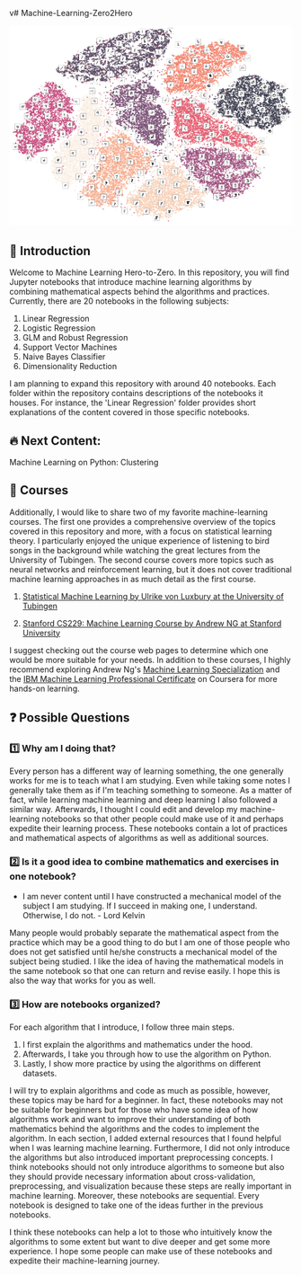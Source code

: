 v# Machine-Learning-Zero2Hero

<p align="center"><img src="tsne_mnist.png"></img><p>

## 👋 Introduction 

Welcome to Machine Learning Hero-to-Zero. In this repository, you will find Jupyter notebooks that introduce machine learning algorithms by combining mathematical aspects behind the algorithms and practices. Currently, there are 20 notebooks in the following subjects:

1. Linear Regression
2. Logistic Regression
3. GLM and Robust Regression
4. Support Vector Machines
5. Naive Bayes Classifier
6. Dimensionality Reduction

I am planning to expand this repository with around 40 notebooks. Each folder within the repository contains descriptions of the notebooks it houses. For instance, the 'Linear Regression' folder provides short explanations of the content covered in those specific notebooks.

 ## 🔥 Next Content:
 
Machine Learning on Python: Clustering 

## 📼 Courses

Additionally, I would like to share two of my favorite machine-learning courses. The first one provides a comprehensive overview of the topics covered in this repository and more, with a focus on statistical learning theory. I particularly enjoyed the unique experience of listening to bird songs in the background while watching the great lectures from the University of Tubingen. The second course covers more topics such as neural networks and reinforcement learning, but it does not cover traditional machine learning approaches in as much detail as the first course.

1. [Statistical Machine Learning by Ulrike von Luxbury at the University of Tubingen](https://www.youtube.com/watch?v=jFcYpBOeCOQ&list=PL05umP7R6ij2XCvrRzLokX6EoHWaGA2cC)

2. [Stanford CS229: Machine Learning Course by Andrew NG at Stanford University](https://www.youtube.com/watch?v=jGwO_UgTS7I&list=PLoROMvodv4rMiGQp3WXShtMGgzqpfVfbU)

I suggest checking out the course web pages to determine which one would be more suitable for your needs. In addition to these courses, I highly recommend exploring Andrew Ng's [Machine Learning Specialization](https://www.coursera.org/specializations/machine-learning-introduction) and the [IBM Machine Learning Professional Certificate](https://www.coursera.org/professional-certificates/ibm-machine-learning) on Coursera for more hands-on learning.

## ❓ Possible Questions

### 1️⃣ Why am I doing that? 

Every person has a different way of learning something, the one generally works for me is to teach what I am studying. Even while taking some notes I generally take them as if I'm teaching something to someone. As a matter of fact, while learning machine learning and deep learning I also followed a similar way. Afterwards, I thought I could edit and develop my machine-learning notebooks so that other people could make use of it and perhaps expedite their learning process. These notebooks contain a lot of practices and mathematical aspects of algorithms as well as additional sources. 

### 2️⃣ Is it a good idea to combine mathematics and exercises in one notebook?

* I am never content until I have constructed a mechanical model of the subject I am studying. If I succeed in making one, I understand. Otherwise, I do not. - Lord Kelvin

Many people would probably separate the mathematical aspect from the practice which may be a good thing to do but I am one of those people who does not get satisfied until he/she constructs a mechanical model of the subject being studied. I like the idea of having the mathematical models in the same notebook so that one can return and revise easily. I hope this is also the way that works for you as well.

### 3️⃣ How are notebooks organized?

For each algorithm that I introduce, I follow three main steps.

1. I first explain the algorithms and mathematics under the hood. 
2. Afterwards, I take you through how to use the algorithm on Python. 
3. Lastly, I show more practice by using the algorithms on different datasets.

I will try to explain algorithms and code as much as possible, however, these topics may be hard for a beginner. In fact, these notebooks may not be suitable for beginners but for those who have some idea of how algorithms work and want to improve their understanding of both mathematics behind the algorithms and the codes to implement the algorithm. In each section, I added external resources that I found helpful when I was learning machine learning. Furthermore, I did not only introduce the algorithms but also introduced important preprocessing concepts.  I think notebooks should not only introduce algorithms to someone but also they should provide necessary information about cross-validation, preprocessing, and visualization because these steps are really important in machine learning. Moreover, these notebooks are sequential. Every notebook is designed to take one of the ideas further in the previous notebooks. 
 
 I think these notebooks can help a lot to those who intuitively know the algorithms to some extent but want to dive deeper and get some more experience. I hope some people can make use of these notebooks and expedite their machine-learning journey.
 

